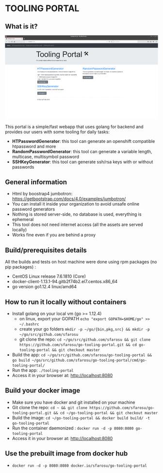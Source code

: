 # TOOLING PORTAL

## What is it?

![Dashboard](web/assets/custom/img/preview.gif "Dashboard")

This portal is a simple/fast webapp that uses golang for backend and provides our users with some tooling for daily tasks:

- **HTPasswordGenerator**: this tool can generate an openshift compatible htpassword and more
- **RandomPasswordGenerator**: this tool can generate a variable length, multicase, multisymbol password
- **SSHKeyGenerator**: this tool can generate ssh/rsa keys with or without passwords

## General information

- Html by boostrap4 jumbotron: https://getbootstrap.com/docs/4.0/examples/jumbotron/ 
- You can install it inside your organization to avoid unsafe online password generators
- Nothing is stored server-side, no database is used, everything is ephemeral
- This tool does not need internet access (all the assets are served locally)
- Works fine even if you are behind a proxy

## Build/prerequisites details

All the builds and tests on host machine were done using rpm packages (no pip packages) :

- CentOS Linux release 7.6.1810 (Core)
- docker-client-1.13.1-94.gitb2f74b2.el7.centos.x86_64
- go version go1.12.4 linux/amd64

## How to run it locally without containers

- Install golang on your local vm (go >= 1.12.4)
	- on linux, export your GOPATH `echo "export GOPATH=$HOME/go" >> ~/.bashrc`
	- create your go folders `mkdir -p ~/go/{bin,pkg,src} && mkdir -p ~/go/src/github.com/sfarosu`
	- git clone the repo: `cd ~/go/src/github.com/sfarosu && git clone https://github.com/sfarosu/go-tooling-portal.git && cd go-tooling-portal && git checkout master`
- Build the app: `cd ~/go/src/github.com/sfarosu/go-tooling-portal && go build ~/go/src/github.com/sfarosu/go-tooling-portal/cmd/go-tooling-portal/`
- Run the app: `./tooling-portal`
- Access it in your browser at: [http://localhost:8080](http://localhost:8080)

## Build your docker image

- Make sure you have docker and git installed on your machine
- Git clone the repo: `cd ~ && git clone https://github.com/sfarosu/go-tooling-portal.git && cd ~/go-tooling-portal && git checkout master`
- Build the image: `cd ~/go-tooling-portal && docker build build/ -t go-tooling-portal`
- Run the container daemonized : `docker run -d -p 8080:8080 go-tooling-portal`
- Access it in your browser at: [http://localhost:8080](http://localhost:8080)

## Use the prebuilt image from docker hub

- `docker run -d -p 8080:8080 docker.io/sfarosu/go-tooling-portal`